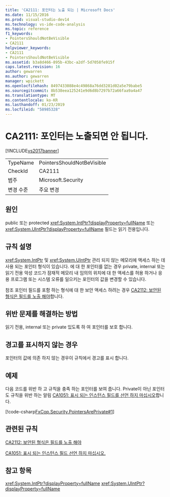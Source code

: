 ```yaml
---
title: 'CA2111: 포인터는 노출 되는 | Microsoft Docs'
ms.date: 11/15/2016
ms.prod: visual-studio-dev14
ms.technology: vs-ide-code-analysis
ms.topic: reference
f1_keywords:
- PointersShouldNotBeVisible
- CA2111
helpviewer_keywords:
- CA2111
- PointersShouldNotBeVisible
ms.assetid: b3a8d466-895b-43bc-a2df-5d7058fe915f
caps.latest.revision: 16
author: gewarren
ms.author: gewarren
manager: wpickett
ms.openlocfilehash: 8497433088e4c49868a76dd3281d02a5e79babe5
ms.sourcegitcommit: 8b538eea125241e9d6d8b7297b72a66faa9a4a47
ms.translationtype: MT
ms.contentlocale: ko-KR
ms.lasthandoff: 01/23/2019
ms.locfileid: "58985328"
---
```

# <a name="ca2111-pointers-should-not-be-visible"></a>CA2111: 포인터는 노출되면 안 됩니다.
[!INCLUDE[vs2017banner](../includes/vs2017banner.md)]

|||
|-|-|
|TypeName|PointersShouldNotBeVisible|
|CheckId|CA2111|
|범주|Microsoft.Security|
|변경 수준|주요 변경|

## <a name="cause"></a>원인
 public 또는 protected <xref:System.IntPtr?displayProperty=fullName> 또는 <xref:System.UIntPtr?displayProperty=fullName> 필드는 읽기 전용입니다.

## <a name="rule-description"></a>규칙 설명
 <xref:System.IntPtr> 및 <xref:System.UIntPtr> 관리 되지 않는 메모리에 액세스 하는 데 사용 되는 포인터 형식이 있습니다. 에 대 한 포인터를 없는 경우 private, internal 또는 읽기 전용 악성 코드가 잠재적 메모리 내 임의의 위치에 대 한 액세스를 허용 하거나 응용 프로그램 또는 시스템 오류를 일으키는 포인터의 값을 변경할 수 있습니다.

 참조 포인터 필드를 포함 하는 형식에 대 한 보안 액세스 하려는 경우 [CA2112: 보안된 형식은 필드를 노출 해야](../code-quality/ca2112-secured-types-should-not-expose-fields.md)합니다.

## <a name="how-to-fix-violations"></a>위반 문제를 해결하는 방법
 읽기 전용, internal 또는 private 있도록 하 여 포인터를 보호 합니다.

## <a name="when-to-suppress-warnings"></a>경고를 표시하지 않는 경우
 포인터의 값에 의존 하지 않는 경우이 규칙에서 경고를 표시 합니다.

## <a name="example"></a>예제
 다음 코드를 위반 하 고 규칙을 충족 하는 포인터를 보여 줍니다. Private이 아닌 포인터도 규칙을 위반 하는 알림 [CA1051: 표시 되는 인스턴스 필드를 선언 하지 마십시오](../code-quality/ca1051-do-not-declare-visible-instance-fields.md)합니다.

 [!code-csharp[FxCop.Security.PointersArePrivate#1](../snippets/csharp/VS_Snippets_CodeAnalysis/FxCop.Security.PointersArePrivate/cs/FxCop.Security.PointersArePrivate.cs#1)]

## <a name="related-rules"></a>관련된 규칙
 [CA2112: 보안된 형식은 필드를 노출 해야](../code-quality/ca2112-secured-types-should-not-expose-fields.md)

 [CA1051: 표시 되는 인스턴스 필드 선언 하지 마십시오.](../code-quality/ca1051-do-not-declare-visible-instance-fields.md)

## <a name="see-also"></a>참고 항목
 <xref:System.IntPtr?displayProperty=fullName> <xref:System.UIntPtr?displayProperty=fullName>
